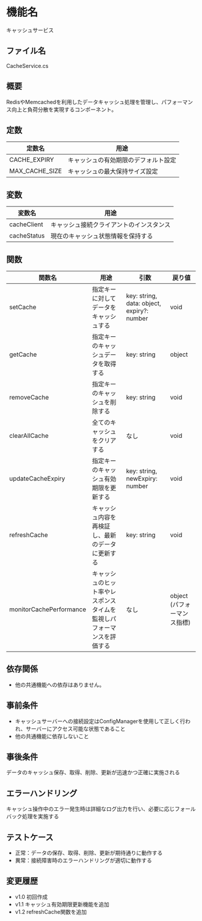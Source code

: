 # 機能名
キャッシュサービス

## ファイル名
CacheService.cs

## 概要
RedisやMemcachedを利用したデータキャッシュ処理を管理し、パフォーマンス向上と負荷分散を実現するコンポーネント。

## 定数
| 定数名         | 用途                                     |
| -------------- | ----------------------------------------  |
| CACHE_EXPIRY   | キャッシュの有効期限のデフォルト設定           |
| MAX_CACHE_SIZE | キャッシュの最大保持サイズ設定                |

## 変数
| 変数名      | 用途                                      |
| ----------- | -----------------------------------------  |
| cacheClient | キャッシュ接続クライアントのインスタンス       |
| cacheStatus | 現在のキャッシュ状態情報を保持する              |

## 関数
| 関数名                | 用途                                          | 引数                                   | 戻り値 |
| --------------------- | --------------------------------------------- | -------------------------------------- | ------ |
| setCache              | 指定キーに対してデータをキャッシュする         | key: string, data: object, expiry?: number | void   |
| getCache              | 指定キーのキャッシュデータを取得する           | key: string                            | object |
| removeCache           | 指定キーのキャッシュを削除する                  | key: string                            | void   |
| clearAllCache         | 全てのキャッシュをクリアする                    | なし                                   | void   |
| updateCacheExpiry     | 指定キーのキャッシュ有効期限を更新する         | key: string, newExpiry: number         | void   |
| refreshCache          | キャッシュ内容を再検証し、最新のデータに更新する  | key: string                            | void   |
| monitorCachePerformance | キャッシュのヒット率やレスポンスタイムを監視しパフォーマンスを評価する | なし | object (パフォーマンス指標) |

## 依存関係
- 他の共通機能への依存はありません。

## 事前条件
- キャッシュサーバーへの接続設定はConfigManagerを使用して正しく行われ、サーバーにアクセス可能な状態であること
- 他の共通機能に依存しないこと

## 事後条件
データのキャッシュ保存、取得、削除、更新が迅速かつ正確に実施される

## エラーハンドリング
キャッシュ操作中のエラー発生時は詳細なログ出力を行い、必要に応じフォールバック処理を実施する

## テストケース
- 正常：データの保存、取得、削除、更新が期待通りに動作する
- 異常：接続障害時のエラーハンドリングが適切に動作する

## 変更履歴
- v1.0 初回作成
- v1.1 キャッシュ有効期限更新機能を追加
- v1.2 refreshCache関数を追加
